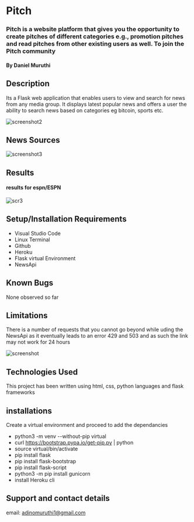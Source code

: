 # Pitch

### Pitch is a website platform that gives you the opportunity to create pitches of different categories e.g., promotion pitches and read pitches from other existing users as well. To join the Pitch community

#### By **Daniel Muruthi**

## Description

Its a Flask web application that enables users to view and search for news from any media group. It displays latest popular news and offers a user the ability to search news based on categories eg bitcoin, sports etc.

![screenshot2](app/static/images/SCR.png)

## News Sources

![screenshot3](app/static/images/SCR2.png)

## Results

#### results for espn/ESPN

![scr3](app/static/images/SCR3.png)
## Setup/Installation Requirements

- Visual Studio Code
- Linux Terminal
- Github
- Heroku
- Flask virtual Environment
- NewsApi

## Known Bugs

None observed so far

## Limitations
There is a number of requests that you cannot go beyond while uding the NewsApi as it eventually leads to an error 429 and 503 and as such the link may not work for 24 hours

![screenshot](app/static/images/heroku.png)



## Technologies Used

This project has been written using html, css, python languages and flask frameworks

## installations

Create a virtual environment and proceed to add the dependancies

- python3 -m venv --without-pip virtual
- curl https://bootstrap.pypa.io/get-pip.py | python
- source virtual/bin/activate
- pip install flask
- pip install flask-bootstrap
- pip install flask-script
- python3 -m  pip install gunicorn
- install Heroku cli


## Support and contact details

email: adinomuruthi1@gmail.com

